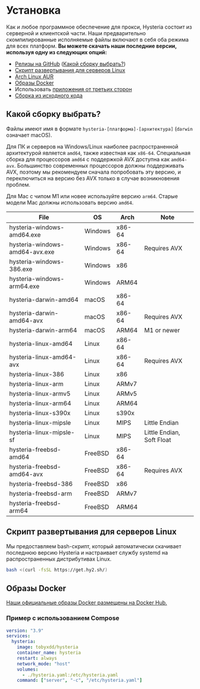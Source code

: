 # Установка

Как и любое программное обеспечение для прокси, Hysteria состоит из серверной и клиентской части. Наши предварительно скомпилированные исполняемые файлы включают в себя оба режима для всех платформ. **Вы можете скачать наши последние версии, используя одну из следующих опций:**

- [Релизы на GitHub](https://github.com/apernet/hysteria/releases) ([Какой сборку выбрать?](#какой-сборку-выбрать))
- [Скрипт развертывания для серверов Linux](#скрипт-развертывания-для-серверов-linux)
- [Arch Linux AUR](https://aur.archlinux.org/packages/hysteria)
- [Образы Docker](#образы-docker)
- Использовать [приложения от третьих сторон](3rd-party-apps.md)
- [Сборка из исходного кода](../developers/Build.md)

## Какой сборку выбрать?

Файлы имеют имя в формате `hysteria-[платформа]-[архитектура]` (`darwin` означает macOS).

Для ПК и серверов на Windows/Linux наиболее распространенной архитектурой является `amd64`, также известная как `x86-64`. Специальная сборка для процессоров `amd64` с поддержкой AVX доступна как `amd64-avx`. Большинство современных процессоров должны поддерживать AVX, поэтому мы рекомендуем сначала попробовать эту версию, и переключиться на версию без AVX только в случае возникновения проблем.

Для Mac с чипом M1 или новее используйте версию `arm64`. Старые модели Mac должны использовать версию `amd64`.

| File                           | OS      | Arch   | Note                      |
| ------------------------------ | ------- | ------ | ------------------------- |
| hysteria-windows-amd64.exe     | Windows | x86-64 |                           |
| hysteria-windows-amd64-avx.exe | Windows | x86-64 | Requires AVX              |
| hysteria-windows-386.exe       | Windows | x86    |                           |
| hysteria-windows-arm64.exe     | Windows | ARM64  |                           |
| hysteria-darwin-amd64          | macOS   | x86-64 |                           |
| hysteria-darwin-amd64-avx      | macOS   | x86-64 | Requires AVX              |
| hysteria-darwin-arm64          | macOS   | ARM64  | M1 or newer               |
| hysteria-linux-amd64           | Linux   | x86-64 |                           |
| hysteria-linux-amd64-avx       | Linux   | x86-64 | Requires AVX              |
| hysteria-linux-386             | Linux   | x86    |                           |
| hysteria-linux-arm             | Linux   | ARMv7  |                           |
| hysteria-linux-armv5           | Linux   | ARMv5  |                           |
| hysteria-linux-arm64           | Linux   | ARM64  |                           |
| hysteria-linux-s390x           | Linux   | s390x  |                           |
| hysteria-linux-mipsle          | Linux   | MIPS   | Little Endian             |
| hysteria-linux-mipsle-sf       | Linux   | MIPS   | Little Endian, Soft Float |
| hysteria-freebsd-amd64         | FreeBSD | x86-64 |                           |
| hysteria-freebsd-amd64-avx     | FreeBSD | x86-64 | Requires AVX              |
| hysteria-freebsd-386           | FreeBSD | x86    |                           |
| hysteria-freebsd-arm           | FreeBSD | ARMv7  |                           |
| hysteria-freebsd-arm64         | FreeBSD | ARM64  |                           |

## Скрипт развертывания для серверов Linux

Мы предоставляем bash-скрипт, который автоматически скачивает последнюю версию Hysteria и настраивает службу systemd на распространенных дистрибутивах Linux.

```bash
bash <(curl -fsSL https://get.hy2.sh/)
```

## Образы Docker

[Наши официальные образы Docker размещены на Docker Hub.](https://hub.docker.com/r/tobyxdd/hysteria)

### Пример с использованием Compose

```yaml
version: "3.9"
services:
  hysteria:
    image: tobyxdd/hysteria
    container_name: hysteria
    restart: always
    network_mode: "host"
    volumes:
      - ./hysteria.yaml:/etc/hysteria.yaml
    command: ["server", "-c", "/etc/hysteria.yaml"]
```
